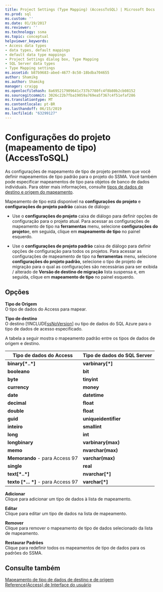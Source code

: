 ```yaml
---
title: Project Settings (Type Mapping) (AccessToSQL) | Microsoft Docs
ms.prod: sql
ms.custom: ''
ms.date: 01/19/2017
ms.reviewer: ''
ms.technology: ssma
ms.topic: conceptual
helpviewer_keywords:
- Access data types
- data types, default mappings
- default data type mappings
- Project Settings dialog box, Type Mapping
- SQL Server data types
- Type Mapping settings
ms.assetid: b87b9683-abed-4677-8c50-18bdba704655
author: Shamikg
ms.author: Shamikg
manager: craigg
ms.openlocfilehash: 8a695217909641c737b7780fc4f8b80b2cb08152
ms.sourcegitcommit: 3026c22b7fba19059a769ea5f367c4f51efaf286
ms.translationtype: MT
ms.contentlocale: pt-BR
ms.lasthandoff: 06/15/2019
ms.locfileid: "63299127"
---
```

# <a name="project-settings-type-mapping-accesstosql"></a>Configurações do projeto (mapeamento de tipo) (AccessToSQL)
As configurações de mapeamento de tipo de projeto permitem que você definir mapeamentos de tipo padrão para o projeto do SSMA. Você também pode especificar mapeamentos de tipo para objetos de banco de dados individuais. Para obter mais informações, consulte [tipos de dados de destino e origem do mapeamento](mapping-source-and-target-data-types-accesstosql.md).  
  
Mapeamento de tipo está disponível na **configurações do projeto** e **configurações do projeto padrão** caixas de diálogo:  
  
-   Use o **configurações do projeto** caixa de diálogo para definir opções de configuração para o projeto atual. Para acessar as configurações de mapeamento de tipo na **ferramentas** menu, selecione **configurações do projeto**e, em seguida, clique em **mapeamento de tipo** no painel esquerdo.  
  
-   Use o **configurações de projeto padrão** caixa de diálogo para definir opções de configuração para todos os projetos. Para acessar as configurações de mapeamento de tipo na **ferramentas** menu, selecione **configurações do projeto padrão**, selecione o tipo de projeto de migração para o qual as configurações são necessárias para ser exibida / alterado de  **Versão de destino de migração** lista suspensa e, em seguida, clique em **mapeamento de tipo** no painel esquerdo.  
  
## <a name="options"></a>Opções  
**Tipo de Origem**  
O tipo de dados do Access para mapear.  
  
**Tipo de destino**  
O destino [!INCLUDE[ssNoVersion](../../includes/ssnoversion-md.md)] ou tipo de dados do SQL Azure para o tipo de dados de acesso especificado.  
  
A tabela a seguir mostra o mapeamento padrão entre os tipos de dados de origem e destino.  
  
|Tipo de dados do Access|Tipo de dados do SQL Server|  
|--------------------|------------------------|  
|**binary[\*..\*]**|**varbinary[\*]**|  
|**booleano**|**bit**|  
|**byte**|**tinyint**|  
|**currency**|**money**|  
|**date**|**datetime**|  
|**decimal**|**float**|  
|**double**|**float**|  
|**guid**|**uniqueidentifier**|  
|**inteiro**|**smallint**|  
|**long**|**int**|  
|**longbinary**|**varbinary(max)**|  
|**memo**|**nvarchar(max)**|  
|**Memorando** - para Access 97|**varchar(max)**|  
|**single**|**real**|  
|**text[\*..\*]**|**nvarchar[\*]**|  
|**texto [\*... \*]** - para Access 97|**varchar[\*]**|  
  
**Adicionar**  
Clique para adicionar um tipo de dados à lista de mapeamento.  
  
**Editar**  
Clique para editar um tipo de dados na lista de mapeamento.  
  
**Remover**  
Clique para remover o mapeamento de tipo de dados selecionado da lista de mapeamento.  
  
**Restaurar Padrões**  
Clique para redefinir todos os mapeamentos de tipo de dados para os padrões do SSMA.  
  
## <a name="see-also"></a>Consulte também  
[Mapeamento de tipo de dados de destino e de origem](mapping-source-and-target-data-types-accesstosql.md)  
[Reference(Access) de Interface do usuário](https://msdn.microsoft.com/af24c303-4a41-449b-9c86-d6558a97e839)  
  
